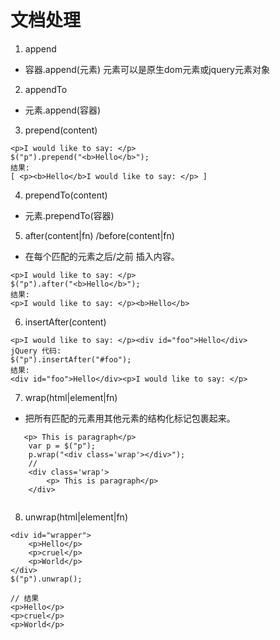 # 文档处理

1. append
- 容器.append(元素)
  元素可以是原生dom元素或jquery元素对象

2. appendTo
 - 元素.append(容器)   
 
3. prepend(content) 

```
<p>I would like to say: </p>
$("p").prepend("<b>Hello</b>");
结果:
[ <p><b>Hello</b>I would like to say: </p> ]
```

4. prependTo(content)
-  元素.prependTo(容器)  

5. after(content|fn) /before(content|fn)
- 在每个匹配的元素之后/之前 插入内容。

```
<p>I would like to say: </p>
$("p").after("<b>Hello</b>");
结果:
<p>I would like to say: </p><b>Hello</b>
```

6. insertAfter(content)

```
<p>I would like to say: </p><div id="foo">Hello</div>
jQuery 代码:
$("p").insertAfter("#foo");
结果:
<div id="foo">Hello</div><p>I would like to say: </p>
```

7. wrap(html|element|fn)
- 把所有匹配的元素用其他元素的结构化标记包裹起来。

```
   <p> This is paragraph</p>
    var p = $("p");
    p.wrap("<div class='wrap'></div>");
    //
    <div class='wrap'>
        <p> This is paragraph</p>
    </div>
    
```

8. unwrap(html|element|fn)

```
<div id="wrapper">
    <p>Hello</p>
    <p>cruel</p>
    <p>World</p>
</div>
$("p").unwrap();

// 结果
<p>Hello</p>
<p>cruel</p>
<p>World</p>


```




